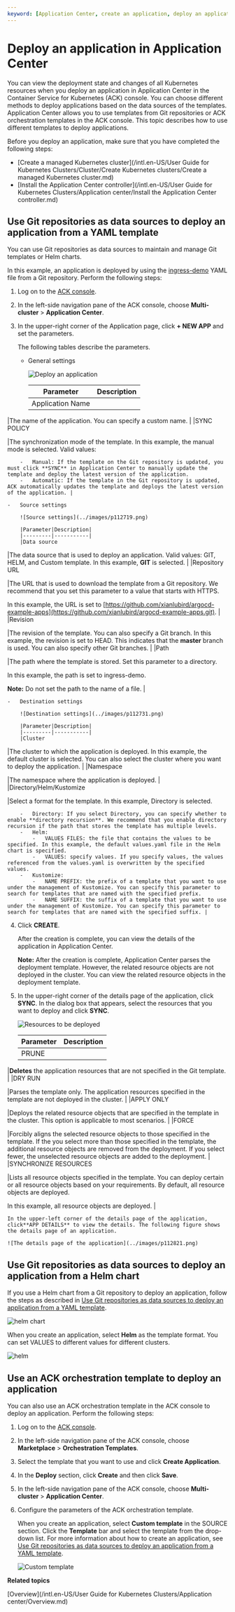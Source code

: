 ```yaml
---
keyword: [Application Center, create an application, deploy an application]
---
```


# Deploy an application in Application Center

You can view the deployment state and changes of all Kubernetes resources when you deploy an application in Application Center in the Container Service for Kubernetes \(ACK\) console. You can choose different methods to deploy applications based on the data sources of the templates. Application Center allows you to use templates from Git repositories or ACK orchestration templates in the ACK console. This topic describes how to use different templates to deploy applications.

Before you deploy an application, make sure that you have completed the following steps:

-   [Create a managed Kubernetes cluster](/intl.en-US/User Guide for Kubernetes Clusters/Cluster/Create Kubernetes clusters/Create a managed Kubernetes cluster.md)
-   [Install the Application Center controller](/intl.en-US/User Guide for Kubernetes Clusters/Application center/Install the Application Center controller.md)

## Use Git repositories as data sources to deploy an application from a YAML template

You can use Git repositories as data sources to maintain and manage Git templates or Helm charts.

In this example, an application is deployed by using the [ingress-demo](https://github.com/xianlubird/argocd-example-apps/blob/master/ingress-demo/deploy.yaml) YAML file from a Git repository. Perform the following steps:

1.  Log on to the [ACK console](https://cs.console.aliyun.com).

2.  In the left-side navigation pane of the ACK console, choose **Multi-cluster** \> **Application Center**.

3.  In the upper-right corner of the Application page, click **+ NEW APP** and set the parameters.

    The following tables describe the parameters.

    -   General settings

        ![Deploy an application](https://static-aliyun-doc.oss-accelerate.aliyuncs.com/assets/img/en-US/1955359951/p112705.png)

        |Parameter|Description|
        |---------|-----------|
        |Application Name

|The name of the application. You can specify a custom name. |
        |SYNC POLICY

|The synchronization mode of the template. In this example, the manual mode is selected. Valid values:

        -   Manual: If the template on the Git repository is updated, you must click **SYNC** in Application Center to manually update the template and deploy the latest version of the application.
        -   Automatic: If the template in the Git repository is updated, ACK automatically updates the template and deploys the latest version of the application. |

    -   Source settings

        ![Source settings](../images/p112719.png)

        |Parameter|Description|
        |---------|-----------|
        |Data source

|The data source that is used to deploy an application. Valid values: GIT, HELM, and Custom template. In this example, **GIT** is selected. |
        |Repository URL

|The URL that is used to download the template from a Git repository. We recommend that you set this parameter to a value that starts with HTTPS.

In this example, the URL is set to [https://github.com/xianlubird/argocd-example-apps](https://github.com/xianlubird/argocd-example-apps.git). |
        |Revision

|The revision of the template. You can also specify a Git branch. In this example, the revision is set to HEAD. This indicates that the **master** branch is used. You can also specify other Git branches. |
        |Path

|The path where the template is stored. Set this parameter to a directory.

In this example, the path is set to ingress-demo.

**Note:** Do not set the path to the name of a file. |

    -   Destination settings

        ![Destination settings](../images/p112731.png)

        |Parameter|Description|
        |---------|-----------|
        |Cluster

|The cluster to which the application is deployed. In this example, the default cluster is selected. You can also select the cluster where you want to deploy the application. |
        |Namespace

|The namespace where the application is deployed. |
        |Directory/Helm/Kustomize

|Select a format for the template. In this example, Directory is selected.

        -   Directory: If you select Directory, you can specify whether to enable **directory recursion**. We recommend that you enable directory recursion if the path that stores the template has multiple levels.
        -   Helm:
            -   VALUES FILES: the file that contains the values to be specified. In this example, the default values.yaml file in the Helm chart is specified.
            -   VALUES: specify values. If you specify values, the values referenced from the values.yaml is overwritten by the specified values.
        -   Kustomize:
            -   NAME PREFIX: the prefix of a template that you want to use under the management of Kustomize. You can specify this parameter to search for templates that are named with the specified prefix.
            -   NAME SUFFIX: the suffix of a template that you want to use under the management of Kustomize. You can specify this parameter to search for templates that are named with the specified suffix. |

4.  Click **CREATE**.

    After the creation is complete, you can view the details of the application in Application Center.

    **Note:** After the creation is complete, Application Center parses the deployment template. However, the related resource objects are not deployed in the cluster. You can view the related resource objects in the deployment template.

5.  In the upper-right corner of the details page of the application, click **SYNC**. In the dialog box that appears, select the resources that you want to deploy and click **SYNC**.

    ![Resources to be deployed](../images/p112789.png)

    |Parameter|Description|
    |---------|-----------|
    |PRUNE

|**Deletes** the application resources that are not specified in the Git template. |
    |DRY RUN

|Parses the template only. The application resources specified in the template are not deployed in the cluster. |
    |APPLY ONLY

|Deploys the related resource objects that are specified in the template in the cluster. This option is applicable to most scenarios. |
    |FORCE

|Forcibly aligns the selected resource objects to those specified in the template. If the you select more than those specified in the template, the additional resource objects are removed from the deployment. If you select fewer, the unselected resource objects are added to the deployment. |
    |SYNCHRONIZE RESOURCES

|Lists all resource objects specified in the template. You can deploy certain or all resource objects based on your requirements. By default, all resource objects are deployed.

In this example, all resource objects are deployed. |

    In the upper-left corner of the details page of the application, click**APP DETAILS** to view the details. The following figure shows the details page of an application.

    ![The details page of the application](../images/p112821.png)


## Use Git repositories as data sources to deploy an application from a Helm chart

If you use a Helm chart from a Git repository to deploy an application, follow the steps as described in [Use Git repositories as data sources to deploy an application from a YAML template](#section_sbu_rur_agp).

![helm chart](../images/p112833.png "A Helm chart")

When you create an application, select **Helm** as the template format. You can set VALUES to different values for different clusters.

![helm](../images/p112841.png "Helm chart parameters")

## Use an ACK orchestration template to deploy an application

You can also use an ACK orchestration template in the ACK console to deploy an application. Perform the following steps:

1.  Log on to the [ACK console](https://cs.console.aliyun.com).

2.  In the left-side navigation pane of the ACK console, choose **Marketplace** \> **Orchestration Templates**.

3.  Select the template that you want to use and click **Create Application**.

4.  In the **Deploy** section, click **Create** and then click **Save**.

5.  In the left-side navigation pane of the ACK console, choose **Multi-cluster** \> **Application Center**.

6.  Configure the parameters of the ACK orchestration template.

    When you create an application, select **Custom template** in the SOURCE section. Click the **Template** bar and select the template from the drop-down list. For more information about how to create an application, see [Use Git repositories as data sources to deploy an application from a YAML template](#section_sbu_rur_agp).

    ![Custom template](../images/p112865.png)


**Related topics**  


[Overview](/intl.en-US/User Guide for Kubernetes Clusters/Application center/Overview.md)

